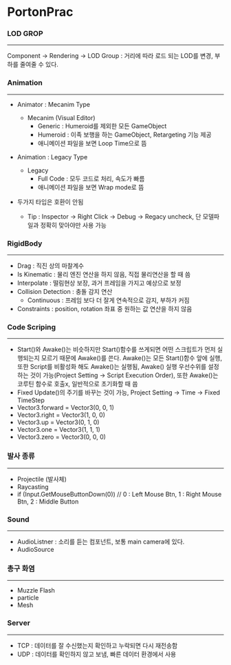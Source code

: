 # PortonPrac



### LOD GROP

-----

Component -> Rendering -> LOD Group :  거리에 따라 로드 되는 LOD를 변경, 부하를 줄여줄 수 있다. 

### Animation

---

- Animator : Mecanim Type
  - Mecanim (Visual Editor)
    - Generic : Humeroid를 제외한 모든 GameObject
    - Humeroid : 이족 보행을 하는 GameObject, Retargeting 기능 제공 
    - 애니메이션 파일을 보면 Loop Time으로 뜸 
- Animation : Legacy Type 
  - Legacy
    - Full Code : 모두 코드로 처리, 속도가 빠름 
    - 애니메이션 파일을 보면 Wrap mode로 뜸 

- 두가지 타입은 호환이 안됨 
  - Tip : Inspector -> Right Click -> Debug -> Regacy uncheck, 단 모델파일과 정확히 맞아야만 사용 가능  

### RigidBody

---

- Drag : 직진 상의 마찰계수 
- Is Kinematic : 물리 엔진 연산을 하지 않음, 직접 물리연산을 할 때 씀
- Interpolate : 떨림현상 보장, 과거 프레임을 가지고 예상으로 보정
- Collision Detection : 충돌 감지 연산
  - Continuous : 프레임 보다 더 잘게 연속적으로 감지, 부하가 커짐  
- Constraints : position, rotation 좌표 중 원하는 값 연산을 하지 않음 

### Code Scriping

----

- Start()와 Awake()는 비슷하지만 Start()함수를 쓰게되면 어떤 스크립트가 먼저 실행되는지 모르기 때문에 Awake()를 쓴다. Awake()는 모든 Start()함수 앞에 실행, 또한 Script를 비활성화 해도 Awake()는 실행됨, Awake() 실행 우선수위를 설정하는 것이 가능(Project Setting -> Script Execution Order), 또한 Awake()는 코루틴 함수로 호출x, 일반적으로 초기화할 때 씀  
- Fixed Update()의 주기를 바꾸는 것이 가능, Project Setting -> Time -> Fixed TimeStep
- Vector3.forward = Vector3(0, 0, 1)
- Vector3.right = Vector3(1, 0, 0)
- Vector3.up = Vector3(0, 1, 0)
- Vector3.one = Vector3(1, 1, 1)
- Vector3.zero = Vector3(0, 0, 0)

### 발사 종류

---

- Projectile (발사체)
- Raycasting 
- if (Input.GetMouseButtonDown(0)) // 0 : Left Mouse Btn, 1 : Right Mouse Btn, 2 : Middle Button



### Sound

----

- AudioListner : 소리를 듣는 컴포넌트, 보통 main camera에 있다.
- AudioSource

### 총구 화염

----

- Muzzle Flash
- particle
- Mesh



### Server

---

- TCP :  데이터를 잘 수신했는지 확인하고 누락되면 다시 재전송함 
- UDP : 데이터를 확인하지 않고 보냄, 빠른 데이터 환경에서 사용 